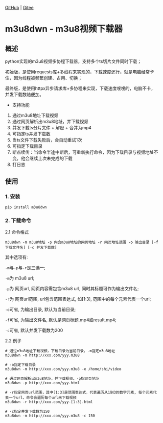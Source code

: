 [GitHub](https://github.com/shigebeyond/m3u8dwn) | [Gitee](https://gitee.com/shigebeyond/m3u8dwn)

# m3u8dwn - m3u8视频下载器
## 概述
python实现的m3u8视频多协程下载器，支持多个ts切片文件同时下载；

初始版，是使用requests库+多线程来实现的，下载速度还行，就是电脑经常卡住，因为线程被频繁创建、占用、切换；

最终版，是使用httpx异步请求库+多协程来实现，下载速度嗖嗖的，电脑不卡，并发下载数随便加。

- 支持功能
1. 通过m3u8地址下载视频
2. 通过网页解析出m3u8地址，并下载视频
3. 并发下载ts分片文件 + 解密 + 合并为mp4 
4. 可指定ts并发下载数
5. 当ts文件下载失败后，会自动重试1次
4. 可指定下载目录
5. 断点续传：当命令半途中断后，可重新执行命令，因为下载目录与视频地址不变，他会继续上次未完成的下载
6. 打日志

## 使用
### 1. 安装
```
pip install m3u8dwn
```

### 2. 下载命令
2.1 命令格式
```
m3u8dwn -m m3u8地址 -p 内含m3u8地址的网页地址 -r 网页地址范围 -o 输出目录 [-f 下载文件名] [-c 并发下载数] 
```

其中选项有:

`-m`与`-p`与`-r`是三选一;

`-m`为 m3u8 url;

`-p`为 网页url, 网页内容需包含m3u8 url, 同时其标题可作为输出文件名;

`-r`为 网页url范围, url包含范围表达式, 如[1:3], 范围中的每个元素代表一个url;

`-o`可省, 为输出目录, 默认为当前目录;

`-f`可省, 为输出文件名, 默认是网页标题.mp4或result.mp4;

`-c`可省, 默认并发下载数为200

2.2 例子
```
# 通过m3u8地址下载视频，下载目录为当前目录，-m指定m3u8地址
m3u8dwn -m http://xxx.com/yyy.m3u8

# -o指定下载目录
m3u8dwn -m http://xxx.com/yyy.m3u8 -o /home/shi/video

# 通过网页解析出m3u8地址，并下载视频，-p指网页地址
m3u8dwn -p http://xxx.com/yyy.html 

# -r指定网页url范围，其中[1:3]是范围表达式，代表遍历从1到3的数字元素, 每个元素代表一个url，命令会遍历每个url来下载视频
m3u8dwn -r http://xxx.com/yyy-[1:3].html 

# -c指定并发下载数为150
m3u8dwn -m http://xxx.com/yyy.m3u8 -c 150
```